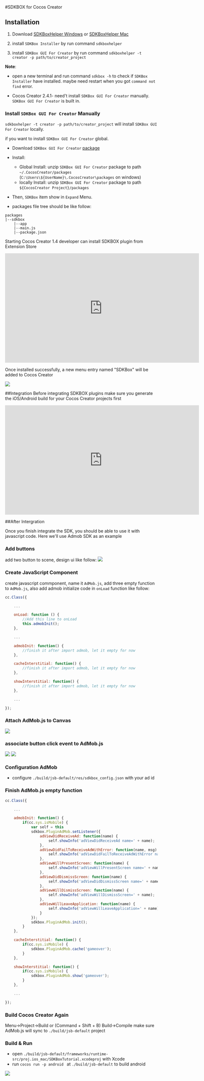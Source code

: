 #SDKBOX for Cocos Creator

## Installation

1. Download [SDKBoxHelper Windows](https://github.com/hugohuang1111/sdkboxhelper/releases/download/v0.0.5/sdkboxhelper.exe) or [SDKBoxHelper Mac](https://github.com/hugohuang1111/sdkboxhelper/releases/download/v0.0.5/sdkboxhelper)

2. install `SDKBox Installer` by run command `sdkboxhelper`

3. install `SDKBox GUI For Creator` by run command `sdkboxhelper -t creator -p path/to/creator_project`

__Note__:

* open a new terminal and run command `sdkbox -h` to check if `SDKBox Installer` have installed. maybe need restart when you got `command not find` error.

* Cocos Creator 2.4.1- need't install `SDKBox GUI For Creator` manually. `SDKBox GUI For Creator` is built in.

### Install `SDKBox GUI For Creator` Manually

`sdkboxhelper -t creator -p path/to/creator_project` will install `SDKBox GUI For Creator` locally.

if you want to install `SDKBox GUI For Creator` global.

* Download `SDKBox GUI For Creator` [package](http://sdkbox.anysdk.com/gui/creator/sdkbox-1.4.1.zip)
* Install:
    - Global Install: unzip `SDKBox GUI For Creator` package to path `~/.CocosCreator/packages` (`C:\Users\${UserName}\.CocosCreator\packages` on windows)
    - locally Install: unzip `SDKBox GUI For Creator` package to path `${CocosCreator Project}/packages`

* Then, `SDKBox` item show in `Expand` Menu.

* packages file tree should be like follow:
```
packages
|--sdkbox
    |--app
    |--main.js
    |--package.json
```


Starting Cocos Creator 1.4 developer can install SDKBOX plugin from Extension Store

<iframe src='https://gfycat.com/ifr/ConsciousSomberGerenuk' frameborder='0' scrolling='no' width='640' height='360' allowfullscreen></iframe>

Once installed successfully, a new menu entry named "SDKBox" will be added to Cocos Creator

![](../imgs/ccc_tutorial_sdkbox_menu.png)

##Integration
Before integrating SDKBOX plugins make sure you generate the iOS/Android build for your Cocos Creator projects first

<iframe src='https://gfycat.com/ifr/EntireLinearBeetle' frameborder='0' scrolling='no' width='640' height='360' allowfullscreen></iframe>


##After Intergration

Once you finish integrate the SDK, you should be able to use it with javascript code. Here we'll use Admob SDK as an example

### Add buttons

add two button to scene, design ui like follow:
![](../imgs/ccc_tutorial_ui_design.png)

### Create JavaScript Component

create javascript commponent, name it `AdMob.js`, add three empty function to `AdMob.js`, also add admob initialize code in `onLoad` function like follow:

```js
cc.Class({

    ...

    onLoad: function () {
        //Add this line to onLoad
        this.admobInit();
    },

    ...

    admobInit: function() {
        //finish it after import admob, let it empty for now
    },

    cacheInterstitial: function() {
        //finish it after import admob, let it empty for now
    },

    showInterstitial: function() {
        //finish it after import admob, let it empty for now
    },

    ...

});
```

### Attach AdMob.js to Canvas

![](../imgs/ccc_tutorial_canvas_script.png)

### associate button click event to AdMob.js

![](../imgs/ccc_tutorial_btn_cache_script.png)
![](../imgs/ccc_tutorial_btn_show_script.png)

### Configuration AdMob

* configure `./build/jsb-default/res/sdkbox_config.json` with your ad id


### Finish AdMob.js empty function

```js
cc.Class({

    ...

    admobInit: function() {
        if(cc.sys.isMobile) {
            var self = this
            sdkbox.PluginAdMob.setListener({
                adViewDidReceiveAd: function(name) {
                    self.showInfo('adViewDidReceiveAd name=' + name);
                },
                adViewDidFailToReceiveAdWithError: function(name, msg) {
                    self.showInfo('adViewDidFailToReceiveAdWithError name=' + name + ' msg=' + msg);
                },
                adViewWillPresentScreen: function(name) {
                    self.showInfo('adViewWillPresentScreen name=' + name);
                },
                adViewDidDismissScreen: function(name) {
                    self.showInfo('adViewDidDismissScreen name=' + name);
                },
                adViewWillDismissScreen: function(name) {
                    self.showInfo('adViewWillDismissScreen=' + name);
                },
                adViewWillLeaveApplication: function(name) {
                    self.showInfo('adViewWillLeaveApplication=' + name);
                }
            });
            sdkbox.PluginAdMob.init();
        }
    },

    cacheInterstitial: function() {
        if(cc.sys.isMobile) {
            sdkbox.PluginAdMob.cache('gameover');
        }
    },

    showInterstitial: function() {
        if(cc.sys.isMobile) {
            sdkbox.PluginAdMob.show('gameover');
        }
    },

    ...

});
```

### Build Cocos Creator Again

Menu->Project->Build or (Command + Shift + B)
Build->Compile
make sure AdMob.js will sync to `./build/jsb-default` project

### Build & Run

* open `./build/jsb-default/frameworks/runtime-src/proj.ios_mac/SDKBoxTutorial.xcodeproj` with Xcode
* run `cocos run -p android ` at `./build/jsb-default` to build android

![](../imgs/ccc_tutorial_admob_intistial_show.png)


